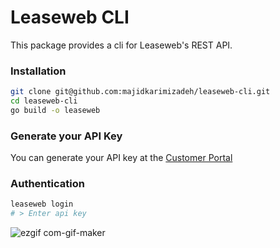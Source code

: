 # Leaseweb CLI

This package provides a cli for Leaseweb's REST API.

### Installation
```bash
git clone git@github.com:majidkarimizadeh/leaseweb-cli.git
cd leaseweb-cli
go build -o leaseweb
```

### Generate your API Key
You can generate your API key at the [Customer Portal](https://secure.leaseweb.com/)

### Authentication
```bash
leaseweb login
# > Enter api key
```

![ezgif com-gif-maker](https://user-images.githubusercontent.com/20487980/194351845-1a18ca00-6f05-4f96-bfd3-221f8b5898d5.gif)
